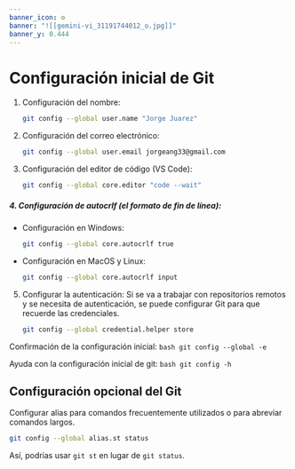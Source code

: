 ```yaml
---
banner_icon: ⚙️
banner: "![[gemini-vi_31191744012_o.jpg]]"
banner_y: 0.444
---
```


# Configuración inicial de Git 

1. Configuración del nombre:
	```bash
	git config --global user.name "Jorge Juarez"
	```

2. Configuración del correo electrónico:
	```bash
	git config --global user.email jorgeang33@gmail.com
	```

3. Configuración del editor de código (VS Code):
	```bash
	git config --global core.editor "code --wait"
	```

##### 4. Configuración de autocrlf (el formato de fin de línea):
+ Configuración en Windows:
	```bash
	git config --global core.autocrlf true
	```

+ Configuración en MacOS y Linux:
	```bash
	git config --global core.autocrlf input
	```

5. Configurar la autenticación: Si se va a trabajar con repositorios remotos y se necesita de autenticación, se puede configurar Git para que recuerde las credenciales.
	```bash
	git config --global credential.helper store
	```

Confirmación de la configuración inicial:
	```bash
	git config --global -e
	```

Ayuda con la configuración inicial de git:
	```bash
	git config -h
	```

## Configuración opcional del Git

Configurar alias para comandos frecuentemente utilizados o para abreviar comandos largos.
```bash
git config --global alias.st status
```

Así, podrías usar `git st` en lugar de `git status`.